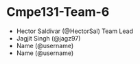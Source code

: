 # Cmpe131-Team-6
- Hector Saldivar (@HectorSal) Team Lead
- Jagjit Singh (@jagz97)
- Name (@username)
- Name (@username)
